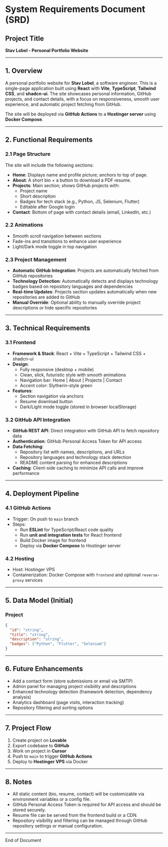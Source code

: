 # System Requirements Document (SRD)

## Project Title
**Stav Lobel - Personal Portfolio Website**

---

## 1. Overview
A personal portfolio website for **Stav Lobel**, a software engineer. This is a single-page application built using **React** with **Vite**, **TypeScript**, **Tailwind CSS**, and **shadcn-ui**. The site showcases personal information, GitHub projects, and contact details, with a focus on responsiveness, smooth user experience, and automatic project fetching from GitHub.

The site will be deployed via **GitHub Actions** to a **Hostinger server** using **Docker Compose**.

---

## 2. Functional Requirements

### 2.1 Page Structure
The site will include the following sections:

- **Home**: Displays name and profile picture; anchors to top of page.
- **About**: A short bio + a button to download a PDF resume.
- **Projects**: Main section; shows GitHub projects with:
  - Project name
  - Short description
  - Badges for tech stack (e.g., Python, JS, Selenium, Flutter)
  - Editable after Google login
- **Contact**: Bottom of page with contact details (email, LinkedIn, etc.)

### 2.2 Animations
- Smooth scroll navigation between sections
- Fade-ins and transitions to enhance user experience
- Light/Dark mode toggle in top navigation

### 2.3 Project Management
- **Automatic GitHub Integration**: Projects are automatically fetched from GitHub repositories
- **Technology Detection**: Automatically detects and displays technology badges based on repository languages and dependencies
- **Real-time Updates**: Projects section updates automatically when new repositories are added to GitHub
- **Manual Override**: Optional ability to manually override project descriptions or hide specific repositories

---

## 3. Technical Requirements

### 3.1 Frontend
- **Framework & Stack**: React + Vite + TypeScript + Tailwind CSS + shadcn-ui
- **Design**:
  - Fully responsive (desktop + mobile)
  - Clean, slick, futuristic style with smooth animations
  - Navigation bar: Home | About | Projects | Contact
  - Accent color: Slytherin-style green
- **Features**:
  - Section navigation via anchors
  - Resume download button
  - Dark/Light mode toggle (stored in browser localStorage)

### 3.2 GitHub API Integration
- **GitHub REST API**: Direct integration with GitHub API to fetch repository data
- **Authentication**: GitHub Personal Access Token for API access
- **Data Fetching**:
  - Repository list with names, descriptions, and URLs
  - Repository languages and technology stack detection
  - README content parsing for enhanced descriptions
- **Caching**: Client-side caching to minimize API calls and improve performance

---

## 4. Deployment Pipeline

### 4.1 GitHub Actions
- Trigger: On push to `main` branch
- Steps:
  - Run **ESLint** for TypeScript/React code quality
  - Run **unit and integration tests** for React frontend
  - Build Docker image for frontend
  - Deploy via **Docker Compose** to Hostinger server

### 4.2 Hosting
- Host: Hostinger VPS
- Containerization: Docker Compose with `frontend` and optional `reverse-proxy` services

---

## 5. Data Model (Initial)

### Project
```json
{
  "id": "string",
  "title": "string",
  "description": "string",
  "badges": ["Python", "Flutter", "Selenium"]
}
```

---

## 6. Future Enhancements
- Add a contact form (store submissions or email via SMTP)
- Admin panel for managing project visibility and descriptions
- Enhanced technology detection (framework detection, dependency analysis)
- Analytics dashboard (page visits, interaction tracking)
- Repository filtering and sorting options

---

## 7. Project Flow
1. Create project on **Lovable**
2. Export codebase to **GitHub**
3. Work on project in **Cursor**
4. Push to `main` to trigger **GitHub Actions**
5. Deploy to **Hostinger VPS** via Docker

---

## 8. Notes
- All static content (bio, resume, contact) will be customizable via environment variables or a config file.
- GitHub Personal Access Token is required for API access and should be stored securely.
- Resume file can be served from the frontend build or a CDN.
- Repository visibility and filtering can be managed through GitHub repository settings or manual configuration.

---

End of Document
